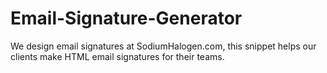 # Email-Signature-Generator
We design email signatures at SodiumHalogen.com, this snippet helps our clients make HTML email signatures for their teams.

